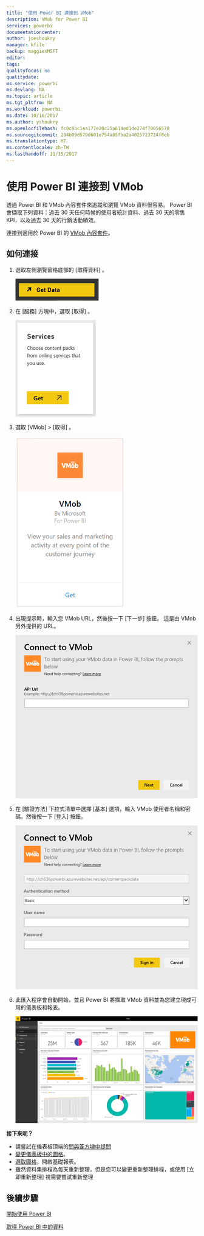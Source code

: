 ```yaml
---
title: "使用 Power BI 連接到 VMob"
description: VMob for Power BI
services: powerbi
documentationcenter: 
author: joeshoukry
manager: kfile
backup: maggiesMSFT
editor: 
tags: 
qualityfocus: no
qualitydate: 
ms.service: powerbi
ms.devlang: NA
ms.topic: article
ms.tgt_pltfrm: NA
ms.workload: powerbi
ms.date: 10/16/2017
ms.author: yshoukry
ms.openlocfilehash: fc0c8bc1ea177e20c25a614ed1de274f70056578
ms.sourcegitcommit: 284b09d579d601e754a05fba2a4025723724f8eb
ms.translationtype: HT
ms.contentlocale: zh-TW
ms.lasthandoff: 11/15/2017
---
```

# <a name="connect-to-vmob-with-power-bi"></a>使用 Power BI 連接到 VMob
透過 Power BI 和 VMob 內容套件來追蹤和瀏覽 VMob 資料很容易。 Power BI 會擷取下列資料：過去 30 天任何時候的使用者統計資料、過去 30 天的零售 KPI，以及過去 30 天的行銷活動績效。

連接到適用於 Power BI 的 [VMob 內容套件](https://app.powerbi.com/getdata/services/vmob)。

## <a name="how-to-connect"></a>如何連接
1. 選取左側瀏覽窗格底部的 [取得資料]  。
   
    ![](media/service-connect-to-vmob/getdata.png)
2. 在 [服務]  方塊中，選取 [取得] 。
   
   ![](media/service-connect-to-vmob/services.png)
3. 選取 [VMob] \> [取得] 。
   
   ![](media/service-connect-to-vmob/vmob.png)
4. 出現提示時，輸入您 VMob URL，然後按一下 [下一步] 按鈕。 這是由 VMob 另外提供的 URL。
   
    ![](media/service-connect-to-vmob/params.png)
5. 在 [驗證方法] 下拉式清單中選擇 [基本]  選項，輸入 VMob 使用者名稱和密碼，然後按一下 [登入]  按鈕。
   
    ![](media/service-connect-to-vmob/creds.png)
6. 此匯入程序會自動開始，並且 Power BI 將擷取 VMob 資料並為您建立現成可用的儀表板和報表。
   
   ![](media/service-connect-to-vmob/dashboard2.png)

**接下來呢？**

* 請嘗試在儀表板頂端的[問與答方塊中提問](service-q-and-a.md)
* [變更儀表板中的圖格](service-dashboard-edit-tile.md)。
* [選取圖格](service-dashboard-tiles.md)，開啟基礎報表。
* 雖然資料集排程為每天重新整理，但是您可以變更重新整理排程，或使用 [立即重新整理] 視需要嘗試重新整理

## <a name="next-steps"></a>後續步驟
[開始使用 Power BI](service-get-started.md)

[取得 Power BI 中的資料](service-get-data.md)

